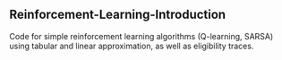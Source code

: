 ## Reinforcement-Learning-Introduction
Code for simple reinforcement learning algorithms (Q-learning, SARSA) using tabular and linear approximation, as well as eligibility traces.
